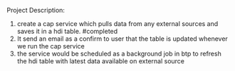 Project Description:

1. create a cap service which pulls data from any external sources and saves it in a hdi table. #completed
2. It send an email as a confirm to user that the table is updated whenever we run the cap service 
3. the service would be scheduled as a background job in btp to refresh the hdi table with latest data available on external source
